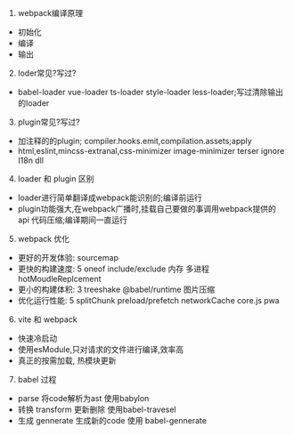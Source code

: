 1. webpack编译原理
- 初始化
- 编译
- 输出 
2. loder常见?写过?
- babel-loader vue-loader ts-loader style-loader less-loader;写过清除输出的loader
3. plugin常见?写过?
- 加注释的的plugin; compiler.hooks.emit,compilation.assets;apply
- html,eslint,mincss-extranal,css-minimizer image-minimizer terser ignore I18n dll
4. loader 和 plugin 区别
- loader进行简单翻译成webpack能识别的;编译前运行
- plugin功能强大,在webpack广播时,挂载自己要做的事调用webpack提供的api 代码压缩;编译期间一直运行
5. webpack 优化
- 更好的开发体验: sourcemap
- 更快的构建速度: 5  oneof include/exclude 内存 多进程 hotMoudleReplcement
- 更小的构建体积: 3 treeshake @babel/runtime 图片压缩
- 优化运行性能: 5 splitChunk preload/prefetch networkCache core.js pwa
6. vite 和 webpack
- 快速冷启动
- 使用esModule,只对请求的文件进行编译,效率高
- 真正的按需加载, 热模块更新
7. babel 过程
- parse 将code解析为ast 使用babylon
- 转换 transform 更新删除 使用babel-travesel
- 生成 gennerate 生成新的code 使用 babel-gennerate